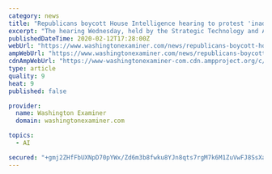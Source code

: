 ```yaml
---
category: news
title: "Republicans boycott House Intelligence hearing to protest 'inadequate oversight' of spy agencies"
excerpt: "The hearing Wednesday, held by the Strategic Technology and Advanced Research Subcommittee, focused on how next-generation technologies such as artificial intelligence can be used by the United States and allies. The Republicans said they would not attend ..."
publishedDateTime: 2020-02-12T17:28:00Z
webUrl: "https://www.washingtonexaminer.com/news/republicans-boycott-house-intelligence-hearing-to-protest-inadequate-oversight-of-spy-agencies"
ampWebUrl: "https://www.washingtonexaminer.com/news/republicans-boycott-house-intelligence-hearing-to-protest-inadequate-oversight-of-spy-agencies?_amp=true"
cdnAmpWebUrl: "https://www-washingtonexaminer-com.cdn.ampproject.org/c/s/www.washingtonexaminer.com/news/republicans-boycott-house-intelligence-hearing-to-protest-inadequate-oversight-of-spy-agencies?_amp=true"
type: article
quality: 9
heat: 9
published: false

provider:
  name: Washington Examiner
  domain: washingtonexaminer.com

topics:
  - AI

secured: "+gmj2ZHfFbUXNpD70pYWx/Zd6m3b8fwku8YJn8qts7rgM7k6M1ZuVwFJ8SsXa1SL9hIhgZ3ZW9R0LtrOlBPZSMy/Guq5sG8UtC8r4WJwNLKAfjMNVYIwUFgDHKGL3Cn02JOQDoh64XigGXQO9za8p8cs5hqMFvKRdc+5uwJF6+14orXhtdcG/vGBPiYl55TaLzclxdhURa20NawY/i5EqGa33iMuq+Hv71D2cpas/o4+RtAc1ev4f//W9xFYNImcUCHdRRLS4e9oqfbZaXMzj5K8kl0rfvfRzL+xth1BQotVhoFLf33bMFQ38mcXioHKLQqjz9e0aWCc0mRkv5y4R86TjGX9gqcMFCorG8mNFNSjk50yVEWArdjHsrn0IXHed1lc20WTeRFjJSN6pkQi0wcvXv4kawjNhzeTKT8SBhCllKWCfC5O3Z6p2cs/Io87qllvcPCAvatOUlgzHmDLwXLBhy4DXyMCCsYGaYvvKEM=;luC8lKZ/Oka6oWLE4Vt/kw=="
---
```


